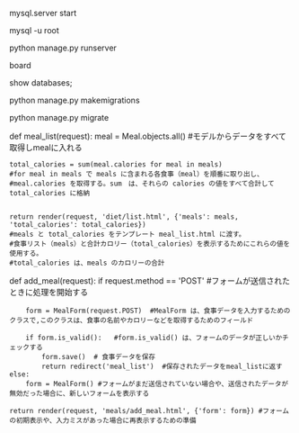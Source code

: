 mysql.server start

mysql -u root

python manage.py runserver

board

show databases;

python manage.py makemigrations

python manage.py migrate



def meal_list(request):
    meal = Meal.objects.all() #モデルからデータをすべて取得しmealに入れる


    total_calories = sum(meal.calories for meal in meals) 
    #for meal in meals で meals に含まれる各食事（meal）を順番に取り出し、
    #meal.calories を取得する。sum　は、それらの calories の値をすべて合計して total_calories に格納


    return render(request, 'diet/list.html', {'meals': meals, 'total_calories': total_calories})
    #meals と total_calories をテンプレート meal_list.html に渡す。
    #食事リスト（meals）と合計カロリー（total_calories）を表示するためにこれらの値を使用する。
    #total_calories は、meals のカロリーの合計


def add_meal(request):
    if request.method == 'POST'  #フォームが送信されたときに処理を開始する

    
        form = MealForm(request.POST)  #MealForm は、食事データを入力するためのクラスで,このクラスは、食事の名前やカロリーなどを取得するためのフィールド
        
        if form.is_valid():   #form.is_valid() は、フォームのデータが正しいかチェックする
            form.save()  # 食事データを保存
            return redirect('meal_list')  #保存されたデータをmeal_listに返す
    else:
        form = MealForm() #フォームがまだ送信されていない場合や、送信されたデータが無効だった場合に、新しいフォームを表示する

    return render(request, 'meals/add_meal.html', {'form': form}) #フォームの初期表示や、入力ミスがあった場合に再表示するための準備